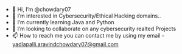 - 👋 Hi, I’m @chowdary07
- 👀 I’m interested in Cybersecurity/Ethical Hacking domains..
- 🌱 I’m currently learning Java and Python
- 💞️ I’m looking to collaborate on any cybersecurity realted Projects
- 📫 How to reach me you can contact me by using my email - yadlapalli.aravindchowdary07@gmail.com

<!---
chowdary07/chowdary07 is a ✨ special ✨ repository because its `README.md` (this file) appears on your GitHub profile.
You can click the Preview link to take a look at your changes.
--->
